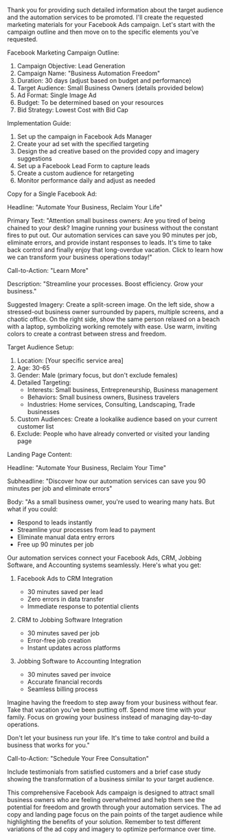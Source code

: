 Thank you for providing such detailed information about the target audience and the automation services to be promoted. I'll create the requested marketing materials for your Facebook Ads campaign. Let's start with the campaign outline and then move on to the specific elements you've requested.

Facebook Marketing Campaign Outline:

1. Campaign Objective: Lead Generation
2. Campaign Name: "Business Automation Freedom"
3. Duration: 30 days (adjust based on budget and performance)
4. Target Audience: Small Business Owners (details provided below)
5. Ad Format: Single Image Ad
6. Budget: To be determined based on your resources
7. Bid Strategy: Lowest Cost with Bid Cap

Implementation Guide:
1. Set up the campaign in Facebook Ads Manager
2. Create your ad set with the specified targeting
3. Design the ad creative based on the provided copy and imagery suggestions
4. Set up a Facebook Lead Form to capture leads
5. Create a custom audience for retargeting
6. Monitor performance daily and adjust as needed

Copy for a Single Facebook Ad:

Headline: "Automate Your Business, Reclaim Your Life"

Primary Text: 
"Attention small business owners: Are you tired of being chained to your desk? Imagine running your business without the constant fires to put out. Our automation services can save you 90 minutes per job, eliminate errors, and provide instant responses to leads. It's time to take back control and finally enjoy that long-overdue vacation. Click to learn how we can transform your business operations today!"

Call-to-Action: "Learn More"

Description: "Streamline your processes. Boost efficiency. Grow your business."

Suggested Imagery:
Create a split-screen image. On the left side, show a stressed-out business owner surrounded by papers, multiple screens, and a chaotic office. On the right side, show the same person relaxed on a beach with a laptop, symbolizing working remotely with ease. Use warm, inviting colors to create a contrast between stress and freedom.

Target Audience Setup:

1. Location: [Your specific service area]
2. Age: 30-65
3. Gender: Male (primary focus, but don't exclude females)
4. Detailed Targeting:
   - Interests: Small business, Entrepreneurship, Business management
   - Behaviors: Small business owners, Business travelers
   - Industries: Home services, Consulting, Landscaping, Trade businesses
5. Custom Audiences: Create a lookalike audience based on your current customer list
6. Exclude: People who have already converted or visited your landing page

Landing Page Content:

Headline: "Automate Your Business, Reclaim Your Time"

Subheadline: "Discover how our automation services can save you 90 minutes per job and eliminate errors"

Body:
"As a small business owner, you're used to wearing many hats. But what if you could:
- Respond to leads instantly
- Streamline your processes from lead to payment
- Eliminate manual data entry errors
- Free up 90 minutes per job

Our automation services connect your Facebook Ads, CRM, Jobbing Software, and Accounting systems seamlessly. Here's what you get:

1. Facebook Ads to CRM Integration
   - 30 minutes saved per lead
   - Zero errors in data transfer
   - Immediate response to potential clients

2. CRM to Jobbing Software Integration
   - 30 minutes saved per job
   - Error-free job creation
   - Instant updates across platforms

3. Jobbing Software to Accounting Integration
   - 30 minutes saved per invoice
   - Accurate financial records
   - Seamless billing process

Imagine having the freedom to step away from your business without fear. Take that vacation you've been putting off. Spend more time with your family. Focus on growing your business instead of managing day-to-day operations.

Don't let your business run your life. It's time to take control and build a business that works for you."

Call-to-Action: "Schedule Your Free Consultation"

Include testimonials from satisfied customers and a brief case study showing the transformation of a business similar to your target audience.

This comprehensive Facebook Ads campaign is designed to attract small business owners who are feeling overwhelmed and help them see the potential for freedom and growth through your automation services. The ad copy and landing page focus on the pain points of the target audience while highlighting the benefits of your solution. Remember to test different variations of the ad copy and imagery to optimize performance over time.